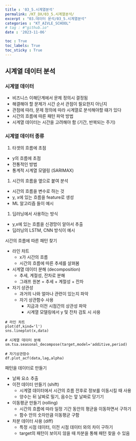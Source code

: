 ```yaml
---
title : '03_5.시계열분석' 
permalink: /KT_DX/03_5.시계열분석/
excerpt : "03.데이터 분석/03_5.시계열분석"
categories : "KT_AIVLE_SCHOOL"
# tag : #"github.io"
date : '2023-11-06'

toc : True
toc_labels: True
toc_sticky : True
---
```


## 시계열 데이터 분석

### 시계열 데이터

- 비즈니스 이해단계에서 문제 정의시 결정됨
- 해결해야 할 문제가 시간 순서 관점이 필요한지 아닌지
- 관점에 따라, 문제 정의에 따라 시계열로 분석해야할 떄가 있다
- 시간의 흐름에 따른 패턴 파악 방법
- 시계열 데이터는 시간을 고려해야 함 (기간, 반복되는 주기)

### 시계열 데이터 종류

1. 타겟의 흐름에 초점
- y의 흐름에 초점
- 전통적인 방법
- 통계적 시계열 모델링 (SARIMAX)
1. 시간의 흐름을 옆으로 붙여 분석
- 시간의 흐름을 변수로 하는 것
- y, x에 있는 흐름을 feature로 생성
- ML 알고리즘 들이 예시
1. 딥러닝에서 사용하는 방식
- y,x에 있는 흐름을 신경망이 알아서 추출
- 딥러닝의 LSTM, CNN 방식이 예시

시간의 흐름에 따른 패턴 찾기

- 라인 차트
    - x가 시간의 흐름
    - 시간의 흐름에 따른 추세를 살펴봄
- 시계열 데이터 분해 (decomposition)
    - 추세, 계절성, 잔차로 분해
    - 그래프 원본 = 추세 + 계절성 + 잔차
- 자기 상관성
    - 과거의 나와 얼마나 관련이 있는지 파악
    - 자기 상관함수 사용
        - 지금과 이전 시점간의 상관성 파악
        - 시계열 모델링에서 y 및 잔차 검토 시 사용

```
# 라인 차트
plot(df,kind='l')
sns.lineplot(x,data)

# 시계열 데이터 분해
sm.tsa.seasonal_decompose(target,model='additive,period)

# 자기상관함수
df.plot_acf(data,lag,alpha)

```

패턴을 데이터로 만들기

- 날짜 요소 추출
- 이전 데이터 만들기 (shift)
    - 시계열 데이터에서 시간의 흐름 전후로 정보를 이동시킬 때 사용
    - 양수는 뒤 날짜로 밀기, 음수는 앞 날짜로 당기기
- 이동평균 만들기 (rolling)
    - 시간의 흐름에 따라 일정 기간 동안의 평균을 이동하면서 구하기
    - 함수 안의 숫자만큼 이동평균 구함
- 차분 데이터 사용 (diff)
    - 특정 시점 데이터, 이전 시점 데이터 와의 차이 구하기
    - target의 패턴이 보이지 않을 때 차분을 통해 패턴 찾을 수 있음